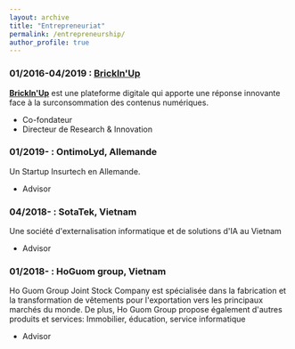 ```yaml
---
layout: archive
title: "Entrepreneuriat"
permalink: /entrepreneurship/
author_profile: true
---
```

 
<!-- ### 01/2019- : [DopikAI Lab](https://dopikai.com/)

<span style="color:blue">[**DopikAI Lab**](https://dopikai.com/)</span> est un labo de recherche spécialisée en AI appliqué.

+ Fondateur -->


### 01/2016-04/2019 : [BrickIn'Up](/administratives/101-bup/)

<span style="color:blue">[**BrickIn'Up**](/administratives/101-bup/)</span> est une plateforme digitale qui apporte une réponse innovante face à la surconsommation des contenus numériques.

+ Co-fondateur
+ Directeur de Research & Innovation


### 01/2019- : OntimoLyd, Allemande

Un Startup Insurtech en Allemande.

+ Advisor

### 04/2018- : SotaTek, Vietnam

<!-- An IT Outsourcing and AI Solution company in Vietnam -->

Une société d'externalisation informatique et de solutions d'IA au Vietnam

+ Advisor

### 01/2018- : HoGuom group, Vietnam

<!-- An IT Outsourcing and AI Solution company in Vietnam -->

Ho Guom Group Joint Stock Company est spécialisée dans la fabrication et la transformation de vêtements pour l'exportation vers les principaux marchés du monde.
De plus, Ho Guom Group propose également d'autres produits et services: Immobilier, éducation, service informatique

+ Advisor